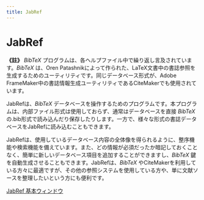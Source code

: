 ```yaml
---
title: JabRef
---
```


# JabRef

**《註》** *BibTeX* プログラムは、各ヘルプファイル中で繰り返し言及されています。*BibTeX* は、Oren Patashnikによって作られた、LaTeX文書中の書誌参照を生成するためのユーティリティです。同じデータベース形式が、Adobe FrameMaker中の書誌情報生成ユーティリティであるCiteMakerでも使用されています。

JabRefは、*BibTeX* データベースを操作するためのプログラムです。本プログラムは、内部ファイル形式は使用しておらず、通常はデータベースを直接 *BibTeX* の.bib形式で読み込んだり保存したりします。一方で、様々な形式の書誌データベースをJabRefに読み込むこともできます。

JabRefは、使用しているデータベース内容の全体像を得られるように、整序機能や検索機能を備えています。また、どの情報が必須だったか暗記しておくことなく、簡単に新しいデータベース項目を追加することができますし、*BibTeX* 鍵を自動生成させることもできます。JabRefは、*BibTeX* やCiteMakerを利用している方々に最適ですが、その他の参照システムを使用している方や、単に文献ソースを整理したいという方にも便利です。

[JabRef 基本ウィンドウ](BaseFrameHelp)
